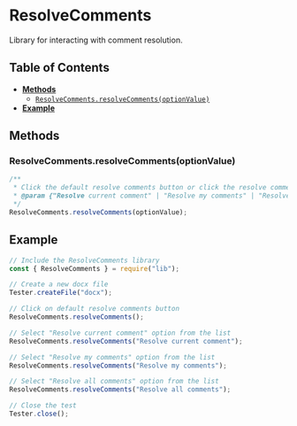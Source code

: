 # ResolveComments

Library for interacting with comment resolution.

## Table of Contents

-   [**Methods**](#methods)
    -   [`ResolveComments.resolveComments(optionValue)`](#resolvecommentsresolvecommentsoptionvalue)
-   [**Example**](#example)

## Methods

### ResolveComments.resolveComments(optionValue)

```javascript
/**
 * Click the default resolve comments button or click the resolve comments button with options.
 * @param {"Resolve current comment" | "Resolve my comments" | "Resolve all comments"} [optionValue]
 */
ResolveComments.resolveComments(optionValue);
```

## Example

```javascript
// Include the ResolveComments library
const { ResolveComments } = require("lib");

// Create a new docx file
Tester.createFile("docx");

// Click on default resolve comments button
ResolveComments.resolveComments();

// Select "Resolve current comment" option from the list
ResolveComments.resolveComments("Resolve current comment");

// Select "Resolve my comments" option from the list
ResolveComments.resolveComments("Resolve my comments");

// Select "Resolve all comments" option from the list
ResolveComments.resolveComments("Resolve all comments");

// Close the test
Tester.close();
```
